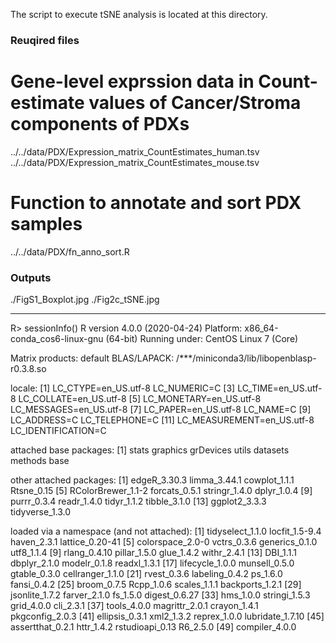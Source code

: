 The script to execute tSNE analysis is located at this directory.

### Reuqired files
# Gene-level exprssion data in Count-estimate values of Cancer/Stroma components of PDXs 
../../data/PDX/Expression_matrix_CountEstimates_human.tsv
../../data/PDX/Expression_matrix_CountEstimates_mouse.tsv
# Function to annotate and sort PDX samples
../../data/PDX/fn_anno_sort.R

### Outputs
./FigS1_Boxplot.jpg
./Fig2c_tSNE.jpg

--------------------------------------------------
R> sessionInfo()
R version 4.0.0 (2020-04-24)
Platform: x86_64-conda_cos6-linux-gnu (64-bit)
Running under: CentOS Linux 7 (Core)

Matrix products: default
BLAS/LAPACK: /***/miniconda3/lib/libopenblasp-r0.3.8.so

locale:
 [1] LC_CTYPE=en_US.utf-8       LC_NUMERIC=C
 [3] LC_TIME=en_US.utf-8        LC_COLLATE=en_US.utf-8
 [5] LC_MONETARY=en_US.utf-8    LC_MESSAGES=en_US.utf-8
 [7] LC_PAPER=en_US.utf-8       LC_NAME=C
 [9] LC_ADDRESS=C               LC_TELEPHONE=C
[11] LC_MEASUREMENT=en_US.utf-8 LC_IDENTIFICATION=C

attached base packages:
[1] stats     graphics  grDevices utils     datasets  methods   base

other attached packages:
 [1] edgeR_3.30.3       limma_3.44.1       cowplot_1.1.1      Rtsne_0.15
 [5] RColorBrewer_1.1-2 forcats_0.5.1      stringr_1.4.0      dplyr_1.0.4
 [9] purrr_0.3.4        readr_1.4.0        tidyr_1.1.2        tibble_3.1.0
[13] ggplot2_3.3.3      tidyverse_1.3.0

loaded via a namespace (and not attached):
 [1] tidyselect_1.1.0 locfit_1.5-9.4   haven_2.3.1      lattice_0.20-41
 [5] colorspace_2.0-0 vctrs_0.3.6      generics_0.1.0   utf8_1.1.4
 [9] rlang_0.4.10     pillar_1.5.0     glue_1.4.2       withr_2.4.1
[13] DBI_1.1.1        dbplyr_2.1.0     modelr_0.1.8     readxl_1.3.1
[17] lifecycle_1.0.0  munsell_0.5.0    gtable_0.3.0     cellranger_1.1.0
[21] rvest_0.3.6      labeling_0.4.2   ps_1.6.0         fansi_0.4.2
[25] broom_0.7.5      Rcpp_1.0.6       scales_1.1.1     backports_1.2.1
[29] jsonlite_1.7.2   farver_2.1.0     fs_1.5.0         digest_0.6.27
[33] hms_1.0.0        stringi_1.5.3    grid_4.0.0       cli_2.3.1
[37] tools_4.0.0      magrittr_2.0.1   crayon_1.4.1     pkgconfig_2.0.3
[41] ellipsis_0.3.1   xml2_1.3.2       reprex_1.0.0     lubridate_1.7.10
[45] assertthat_0.2.1 httr_1.4.2       rstudioapi_0.13  R6_2.5.0
[49] compiler_4.0.0
